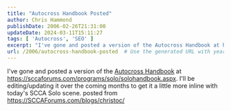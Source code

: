 ```yaml
---
title: "Autocross Handbook Posted"
author: Chris Hammond
publishDate: 2006-02-26T21:31:00
updateDate: 2024-03-11T15:11:27
tags: [ 'Autocross', 'SEO' ]
excerpt: "I've gone and posted a version of the Autocross Handbook at https://sccaforums.com/programs/solo/solohandbook.aspx.&nbsp;I'll be editing/updating it over the coming months to get it a little more inline with today's SCCA Solo scene. posted from..."
url: /2006/autocross-handbook-posted  # Use the generated URL with year
---
```

I've gone and posted a version of the <A href="https://sccaforums.com/programs/solo/solohandbook.aspx">Autocross Handbook</A> at <A href="https://sccaforums.com/programs/solo/solohandbook.aspx">https://sccaforums.com/programs/solo/solohandbook.aspx</A>.&nbsp;I'll be editing/updating it over the coming months to get it a little more inline with today's SCCA Solo scene. posted from https://SCCAForums.com/blogs/christoc/
